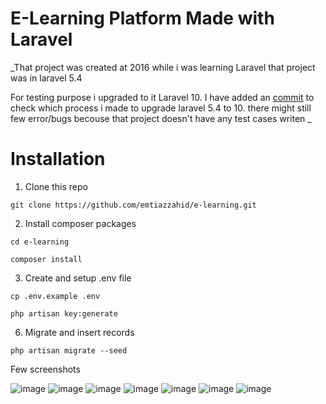 # E-Learning Platform Made with Laravel


_That project was created at 2016 while i was learning Laravel
that project was in laravel 5.4

For testing purpose i upgraded to it Laravel 10. I have added an [commit](https://github.com/emtiazzahid/e-learning/commit/ac97de4e58c4909a341816d9537056f5532efd93) to check which process i made to upgrade laravel 5.4 to 10. there might still few error/bugs becouse that project doesn't have any test cases writen _

# Installation
1. Clone this repo
```
git clone https://github.com/emtiazzahid/e-learning.git
```

2. Install composer packages
```
cd e-learning
```
```
composer install
```

3. Create and setup .env file
```
cp .env.example .env
```
```
php artisan key:generate
```

6. Migrate and insert records
```
php artisan migrate --seed
```

Few screenshots

![image](https://user-images.githubusercontent.com/10188029/219660065-f7efb999-a7a6-4e2f-b126-2fe748f090b5.png)
![image](https://user-images.githubusercontent.com/10188029/219660136-71c6d7c7-4ea7-4e33-a7ca-e69b512458c4.png)
![image](https://user-images.githubusercontent.com/10188029/219660597-973db3e3-2c40-4c7e-97a4-0cd77d8e0eda.png)
![image](https://user-images.githubusercontent.com/10188029/219660900-b7bfd80d-df19-4dfa-a76e-7073b2eecd7c.png)
![image](https://user-images.githubusercontent.com/10188029/219663139-44452670-3c2a-4807-8429-595b9d779833.png)
![image](https://user-images.githubusercontent.com/10188029/219663177-f2db0e01-f6f4-4ec0-8e4c-30f048293582.png)
![image](https://user-images.githubusercontent.com/10188029/219663873-5c5eb658-629e-41b4-ae2a-3c462a9dd1fc.png)

